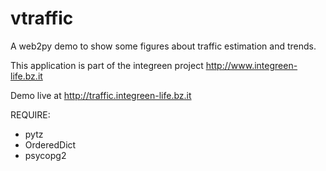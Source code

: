 vtraffic
========

A web2py demo to show some figures about traffic estimation and trends.

This application is part of the integreen project http://www.integreen-life.bz.it

Demo live at http://traffic.integreen-life.bz.it

REQUIRE:
- pytz
- OrderedDict
- psycopg2 
